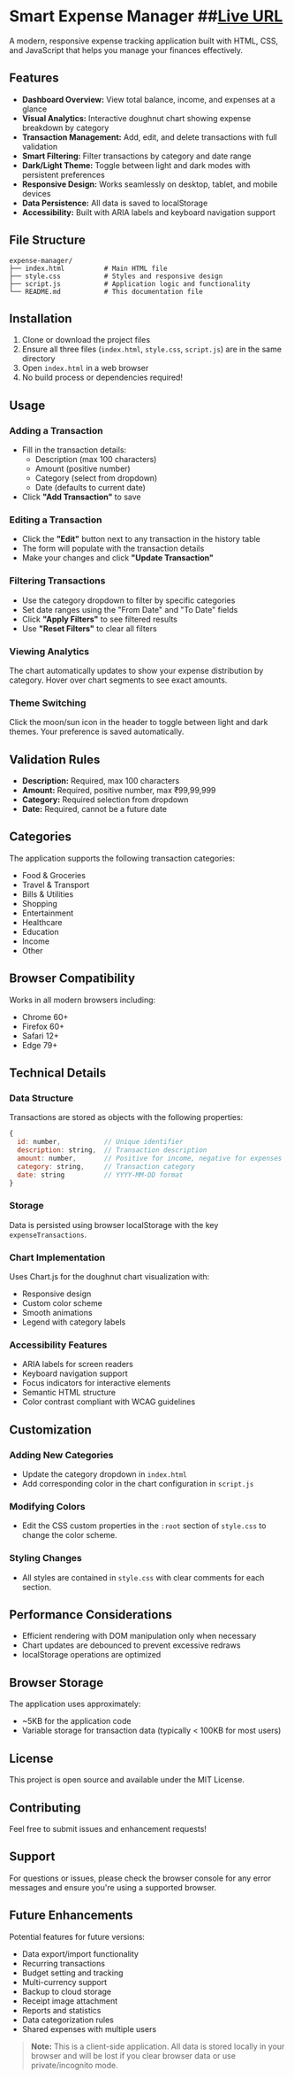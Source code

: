 # Smart Expense Manager ##[Live URL](https://smart-expense-manager.vercel.app/)

A modern, responsive expense tracking application built with HTML, CSS, and JavaScript that helps you manage your finances effectively.

## Features

- **Dashboard Overview:** View total balance, income, and expenses at a glance  
- **Visual Analytics:** Interactive doughnut chart showing expense breakdown by category  
- **Transaction Management:** Add, edit, and delete transactions with full validation  
- **Smart Filtering:** Filter transactions by category and date range  
- **Dark/Light Theme:** Toggle between light and dark modes with persistent preferences  
- **Responsive Design:** Works seamlessly on desktop, tablet, and mobile devices  
- **Data Persistence:** All data is saved to localStorage  
- **Accessibility:** Built with ARIA labels and keyboard navigation support  

## File Structure

```text
expense-manager/
├── index.html          # Main HTML file
├── style.css           # Styles and responsive design
├── script.js           # Application logic and functionality
└── README.md           # This documentation file
```

## Installation

1. Clone or download the project files  
2. Ensure all three files (`index.html`, `style.css`, `script.js`) are in the same directory  
3. Open `index.html` in a web browser  
4. No build process or dependencies required!  

## Usage

### Adding a Transaction
- Fill in the transaction details:  
  - Description (max 100 characters)  
  - Amount (positive number)  
  - Category (select from dropdown)  
  - Date (defaults to current date)  
- Click **"Add Transaction"** to save  

### Editing a Transaction
- Click the **"Edit"** button next to any transaction in the history table  
- The form will populate with the transaction details  
- Make your changes and click **"Update Transaction"**  

### Filtering Transactions
- Use the category dropdown to filter by specific categories  
- Set date ranges using the "From Date" and "To Date" fields  
- Click **"Apply Filters"** to see filtered results  
- Use **"Reset Filters"** to clear all filters  

### Viewing Analytics
The chart automatically updates to show your expense distribution by category. Hover over chart segments to see exact amounts.

### Theme Switching
Click the moon/sun icon in the header to toggle between light and dark themes. Your preference is saved automatically.

## Validation Rules

- **Description:** Required, max 100 characters  
- **Amount:** Required, positive number, max ₹99,99,999  
- **Category:** Required selection from dropdown  
- **Date:** Required, cannot be a future date  

## Categories

The application supports the following transaction categories:  

- Food & Groceries  
- Travel & Transport  
- Bills & Utilities  
- Shopping  
- Entertainment  
- Healthcare  
- Education  
- Income  
- Other  

## Browser Compatibility

Works in all modern browsers including:  

- Chrome 60+  
- Firefox 60+  
- Safari 12+  
- Edge 79+  

## Technical Details

### Data Structure
Transactions are stored as objects with the following properties:  

```javascript
{
  id: number,           // Unique identifier
  description: string,  // Transaction description
  amount: number,       // Positive for income, negative for expenses
  category: string,     // Transaction category
  date: string          // YYYY-MM-DD format
}
```

### Storage
Data is persisted using browser localStorage with the key `expenseTransactions`.

### Chart Implementation
Uses Chart.js for the doughnut chart visualization with:  

- Responsive design  
- Custom color scheme  
- Smooth animations  
- Legend with category labels  

### Accessibility Features
- ARIA labels for screen readers  
- Keyboard navigation support  
- Focus indicators for interactive elements  
- Semantic HTML structure  
- Color contrast compliant with WCAG guidelines  

## Customization

### Adding New Categories
- Update the category dropdown in `index.html`  
- Add corresponding color in the chart configuration in `script.js`  

### Modifying Colors
- Edit the CSS custom properties in the `:root` section of `style.css` to change the color scheme.  

### Styling Changes
- All styles are contained in `style.css` with clear comments for each section.  

## Performance Considerations

- Efficient rendering with DOM manipulation only when necessary  
- Chart updates are debounced to prevent excessive redraws  
- localStorage operations are optimized  

## Browser Storage

The application uses approximately:  

- ~5KB for the application code  
- Variable storage for transaction data (typically < 100KB for most users)  

## License

This project is open source and available under the MIT License.

## Contributing

Feel free to submit issues and enhancement requests!

## Support

For questions or issues, please check the browser console for any error messages and ensure you're using a supported browser.

## Future Enhancements

Potential features for future versions:  

- Data export/import functionality  
- Recurring transactions  
- Budget setting and tracking  
- Multi-currency support  
- Backup to cloud storage  
- Receipt image attachment  
- Reports and statistics  
- Data categorization rules  
- Shared expenses with multiple users  

> **Note:** This is a client-side application. All data is stored locally in your browser and will be lost if you clear browser data or use private/incognito mode.
